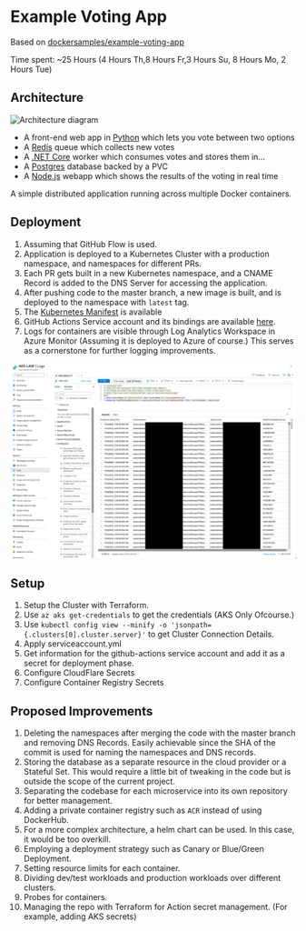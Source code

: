 Example Voting App
=========


Based on [dockersamples/example-voting-app](https://github.com/dockersamples/example-voting-app)

Time spent: ~25 Hours (4 Hours Th,8 Hours Fr,3 Hours Su, 8 Hours Mo, 2 Hours Tue)

Architecture
-----

![Architecture diagram](architecture.png)

* A front-end web app in [Python](/vote) which lets you vote between two options
* A [Redis](https://hub.docker.com/_/redis/) queue which collects new votes
* A [.NET Core](/worker/src/Worker) worker which consumes votes and stores them in…
* A [Postgres](https://hub.docker.com/_/postgres/) database backed by a PVC
* A [Node.js](/result) webapp which shows the results of the voting in real time

A simple distributed application running across multiple Docker containers.

Deployment
---------------
1. Assuming that GitHub Flow is used.
2. Application is deployed to a Kubernetes Cluster with a production namespace, and namespaces for different PRs.
3. Each PR gets built in a new Kubernetes namespace, and a CNAME Record is added to the DNS Server for accessing the application.
4. After pushing code to the master branch, a new image is built, and is deployed to the namespace with `latest` tag.
5. The [Kubernetes Manifest](/kube-deployment.yml) is available
6. GitHub Actions Service account and its bindings are available [here](/serviceaccount.yml).
7. Logs for containers are visible through Log Analytics Workspace in Azure Monitor (Assuming it is deployed to Azure of course.) This serves as a cornerstone for further logging improvements.

![Logs](containerinfo.png)

Setup
---------
1. Setup the Cluster with Terraform.
2. Use `az aks get-credentials` to get the credentials (AKS Only Ofcourse.)
2. Use `kubectl config view --minify -o 'jsonpath={.clusters[0].cluster.server}'` to get Cluster Connection Details.
3. Apply serviceaccount.yml
4. Get information for the github-actions service account and add it as a secret for deployment phase.
5. Configure CloudFlare Secrets
6. Configure Container Registry Secrets 

Proposed Improvements
--------------------------
1. Deleting the namespaces after merging the code with the master branch and removing DNS Records. Easily achievable since the SHA of the commit is used for naming the namespaces and DNS records.
2. Storing the database as a separate resource in the cloud provider or a Stateful Set. This would require a little bit of tweaking in the code but is outside the scope of the current project.
3. Separating the codebase for each microservice into its own repository for better management.
4. Adding a private container registry such as `ACR` instead of using DockerHub.
5. For a more complex architecture, a helm chart can be used. In this case, it would be too overkill.
6. Employing a deployment strategy such as Canary or Blue/Green Deployment.
7. Setting resource limits for each container.
8. Dividing dev/test workloads and production workloads over different clusters.
9. Probes for containers.
10. Managing the repo with Terraform for Action secret management. (For example, adding AKS secrets)
